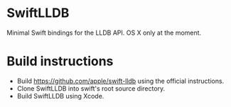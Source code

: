# SwiftLLDB

Minimal Swift bindings for the LLDB API.
OS X only at the moment.

# Build instructions

* Build https://github.com/apple/swift-lldb using the official instructions.
* Clone SwiftLLDB into swift's root source directory.
* Build SwiftLLDB using Xcode.
